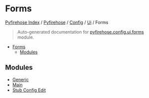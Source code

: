 # Forms

[Pyfirehose Index](../../../../README.md#pyfirehose-index) /
[Pyfirehose](../../../index.md#pyfirehose) /
[Config](../../index.md#config) /
[Ui](../index.md#ui) /
Forms

> Auto-generated documentation for [pyfirehose.config.ui.forms](https://github.com/Krow10/pyfirehose/blob/main/pyfirehose/config/ui/forms/__init__.py) module.

- [Forms](#forms)
  - [Modules](#modules)

## Modules

- [Generic](./generic.md)
- [Main](./main.md)
- [Stub Config Edit](./stub_config_edit.md)
